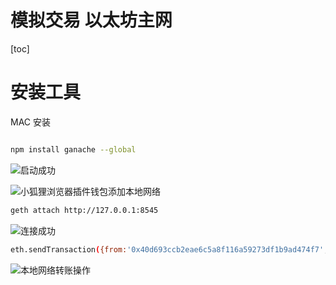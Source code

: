 # 模拟交易 以太坊主网

[toc]



# 安装工具 

MAC 安装

```bash

npm install ganache --global

```

![启动成功](https://img-blog.csdnimg.cn/09d15988b31f4bbfbacfa70296d2f95b.png)



![小狐狸浏览器插件钱包添加本地网络](https://img-blog.csdnimg.cn/69d467b41edc428488ea9b3c686e81c4.png)

```bash
geth attach http://127.0.0.1:8545
```

![连接成功](https://img-blog.csdnimg.cn/04c9f90e5c8e414480a4264b298ea3a0.png)


```bash
eth.sendTransaction({from:'0x40d693ccb2eae6c5a8f116a59273df1b9ad474f7',to:'0x4B20993Bc481177ec7E8f571ceCaE8A9e22C02db',value:'1000000000000000000'})
```

![本地网络转账操作](https://img-blog.csdnimg.cn/a61da9dd29b14d649d1a770418046ef2.png)

